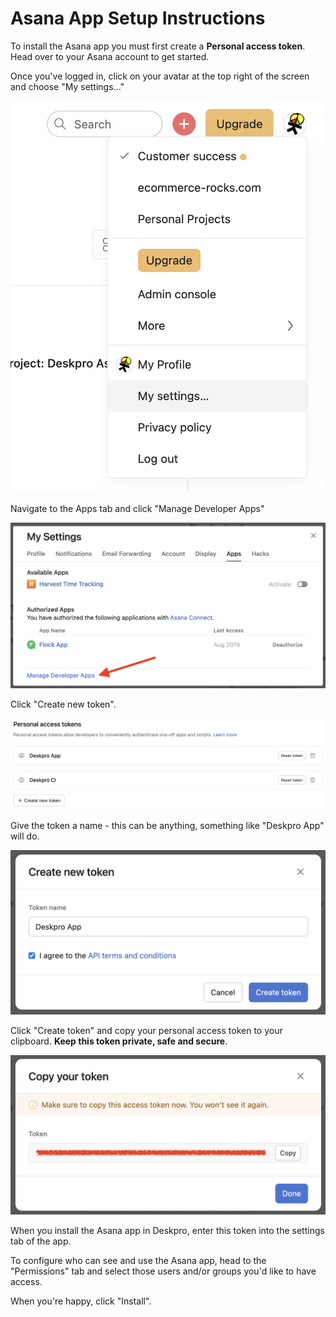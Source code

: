 Asana App Setup Instructions
===

To install the Asana app you must first create a __Personal access token__. Head over to your Asana account to get started.

Once you've logged in, click on your avatar at the top right of the screen and choose "My settings..."

[![](./docs/assets/setup/asana-setup-01.png)](/docs/assets/setup/asana-setup-01.png)

Navigate to the Apps tab and click "Manage Developer Apps"

[![](./docs/assets/setup/asana-setup-02.png)](/docs/assets/setup/asana-setup-02.png)

Click "Create new token".

[![](./docs/assets/setup/asana-setup-03.png)](/docs/assets/setup/asana-setup-03.png)

Give the token a name - this can be anything, something like "Deskpro App" will do.

[![](./docs/assets/setup/asana-setup-04.png)](/docs/assets/setup/asana-setup-04.png)

Click "Create token" and copy your personal access token to your clipboard. __Keep this token private, safe and secure__.

[![](./docs/assets/setup/asana-setup-05.png)](/docs/assets/setup/asana-setup-05.png)

When you install the Asana app in Deskpro, enter this token into the settings tab of the app.

To configure who can see and use the Asana app, head to the "Permissions" tab and select those users and/or groups you'd like to have access.

When you're happy, click "Install".
